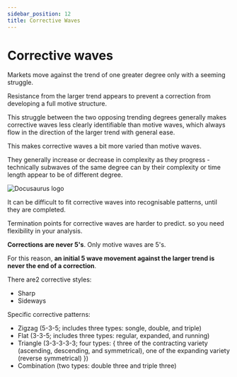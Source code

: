 ```yaml
---
sidebar_position: 12
title: Corrective Waves
---
```


# Corrective waves

Markets move against the trend of one greater degree only with a seeming struggle.

Resistance from the larger trend appears to prevent a correction from developing a full motive structure.

This struggle between the two opposing trending degrees generally makes corrective waves less clearly identifiable than motive waves, which always flow in the direction of the larger trend with general ease.

This makes corrective waves a bit more varied than motive waves.

They generally increase or decrease in complexity as they progress - technically subwaves of the same degree can by their complexity or time length appear to be of different degree.

![Docusaurus logo](/img/correction.png)

It can be difficult to fit corrective waves into recognisable patterns, until they are completed.

Termination points for corrective waves are harder to predict. so you need flexibility in your analysis.

**Corrections are never 5's**. Only motive waves are 5's.

For this reason, **an initial 5 wave movement against the larger trend is never the end of a correction**.

There are2 corrective styles:
- Sharp
- Sideways

Specific corrective patterns:
- Zigzag (5-3-5; includes three types: songle, double, and triple)
- Flat (3-3-5; includes three types: regular, expanded, and running)
- Triangle (3-3-3-3-3; four types: {
  three of the contracting variety (ascending, descending, and symmetrical),
  one of the expanding variety (reverse symmetrical)
})
- Combination (two types: double three and triple three)